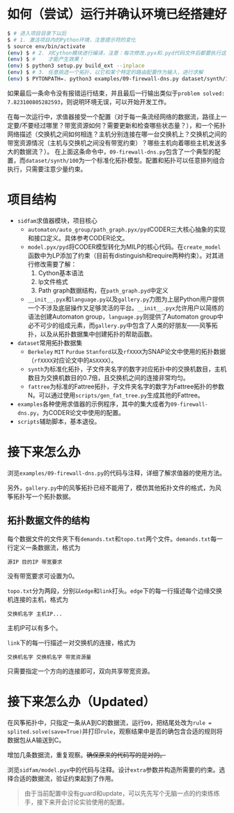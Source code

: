 # 如何（尝试）运行并确认环境已经搭建好

```bash
$ # 进入项目目录下以后
$ # 1. 激活项目内的Python环境，注意提示符的变化
$ source env/bin/activate
(env) $ # 2. 对Cython模块进行编译，注意：每次修改.pyx和.pyd代码文件后都要执行这条命令
(env) $ #    才能产生效果！
(env) $ python3 setup.py build_ext --inplace
(env) $ # 3. 任意挑选一个拓扑，以它和某个特定的路由配置作为输入，进行求解
(env) $ PYTONPATH=. python3 examples/09-firewall-dns.py dataset/synth/100
```

如果最后一条命令没有报错运行结束，并且最后一行输出类似于`problem solved: 7.823100805282593`，则说明环境无误，可以开始开发工作。

在每一次运行中，求值器接受一个配置（对于每一条流经网络的数据流，路径上一定要/不要经过哪里？带宽资源如何？需要更新和检查哪些状态量？），和一个拓扑网络描述（交换机之间如何相连？主机分别连接在哪一台交换机上？交换机之间的带宽资源情况（主机与交换机之间没有带宽约束）？哪些主机向着哪些主机发送多大的数据流？）。
在上面这条命令中，`09-firewall-dns.py`包含了一个典型的配置，而`dataset/synth/100`为一个标准化拓扑模型。配置和拓扑可以任意排列组合执行，只需要注意少量约束。

# 项目结构

* `sidfam`求值器模块，项目核心
  * `automaton/auto_group/path_graph.pyx/pyd`CODER三大核心抽象的实现和接口定义。具体参考CODER论文。
  * `model.pyx/pyd`将CODER模型转化为MILP的核心代码。在`create_model`函数中为LP添加了约束（目前有distinguish和require两种约束）。对其进行修改需要了解：
    1. Cython基本语法
    2. lp文件格式
    3. Path graph数据结构，在`path_graph.pyd`中定义
  * `__init__.pyx`和`language.py`以及`gallery.py`力图为上层Python用户提供一个不涉及底层操作又足够灵活的平台。`__init__.pyx`允许用户以简练的语法创建Automaton group，`language.py`则提供了Automaton group中必不可少的组成元素，而`gallery.py`中包含了人类的好朋友——风筝拓扑，以及从拓扑数据集中创建拓扑的帮助函数。
* `dataset`常用拓扑数据集
  * `Berkeley` `MIT` `Purdue` `Stanford`以及`rfXXXX`为SNAP论文中使用的拓扑数据（`rfXXXX`对应论文中的`ASXXXX`）。
  * `synth`为标准化拓扑，子文件夹名字的数字对应拓扑中的交换机数目，主机数目为交换机数目的0.7倍，且交换机之间的连接非常均匀。
  * `fattree`为标准的Fattree拓扑，子文件夹名字的数字为Fattree拓扑的参数N。可以通过使用`scripts/gen_fat_tree.py`生成其他的Fattree。
* `examples`各种使用求值器的示例程序，其中的集大成者为`09-firewall-dns.py`，为CODER论文中使用的配置。
* `scripts`辅助脚本，基本退役。

# 接下来怎么办

浏览`examples/09-firewall-dns.py`的代码与注释，详细了解求值器的使用方法。

另外，`gallery.py`中的风筝拓扑已经不能用了，模仿其他拓扑文件的格式，为风筝拓扑写一个拓扑数据。

## 拓扑数据文件的结构

每个数据文件的文件夹下有`demands.txt`和`topo.txt`两个文件。`demands.txt`每一行定义一条数据流，格式为

```
源IP 目的IP 带宽要求
```

没有带宽要求可设置为0。

`topo.txt`分为两段，分别以`edge`和`link`打头。`edge`下的每一行描述每个边缘交换机连接的主机，格式为

```
交换机名字 主机IP...
```

主机IP可以有多个。

`link`下的每一行描述一对交换机的连接，格式为

```
交换机名字 交换机名字 带宽资源量
```

只需要指定一个方向的连接即可，双向共享带宽资源。

# 接下来怎么办（Updated）

在风筝拓扑中，只指定一条从A到C的数据流，运行`09`，把结尾处改为`rule = splited.solve(save=True)`并打印`rule`，观察结果中是否的确包含合适的规则将数据包从A输送到C。

增加几条数据流，重复观察。~~确保原来的代码写的是对的。~~

浏览`sidfam/model.pyx`中的代码与注释。设计`extra`参数并构造所需要的约束。选择合适的数据流，验证约束起到了作用。

> 由于当前配置中没有guard和update，可以先先写个无脑一点的约束练练手，接下来开会讨论实验使用的配置。
